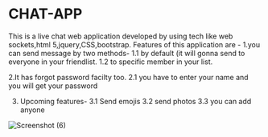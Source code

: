 # CHAT-APP
This is a live chat web application developed by using tech like web sockets,html 5,jquery,CSS,bootstrap.
Features of this application are -
1.you can send message by two methods-
1.1 by default (it will gonna send to everyone in your friendlist.
1.2 to specific member in your list.

2.It has forgot password facilty too.
2.1 you have to enter your name and you will get your password

3. Upcoming features-
3.1 Send emojis 
3.2 send photos
3.3 you can add anyone 

![Screenshot (6)](https://user-images.githubusercontent.com/61931894/113492111-22fe7f80-94f3-11eb-990c-f18125c5704b.png)

